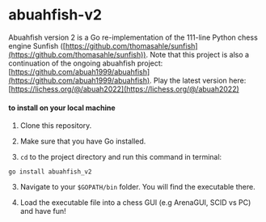 # abuahfish-v2

Abuahfish version 2 is a Go re-implementation of the 111-line Python chess engine Sunfish ([https://github.com/thomasahle/sunfish](https://github.com/thomasahle/sunfish)).
Note that this project is also a continuation of the ongoing abuahfish project: [https://github.com/abuah1999/abuahfish](https://github.com/abuah1999/abuahfish). Play the latest version here: [https://lichess.org/@/abuah2022](https://lichess.org/@/abuah2022)

#### to install on your local machine

1. Clone this repository.

1. Make sure that you have Go installed.

2. ```cd``` to the project directory and run this command in terminal:

```
go install abuahfish_v2
```

3. Navigate to your ```$GOPATH/bin``` folder. You will find the executable there.

4. Load the executable file into a chess GUI (e.g ArenaGUI, SCID vs PC) and have fun!
